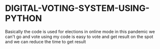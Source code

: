 # DIGITAL-VOTING-SYSTEM-USING-PYTHON
Basically the code is used for elections in online mode in this pandemic we can't go and vote using my code is easy to vote and get result on the spot and we can reduce the time to get result
